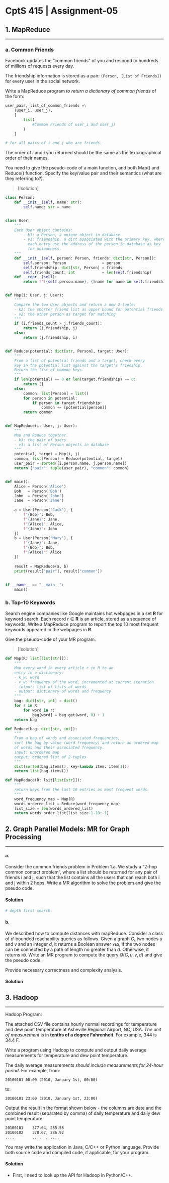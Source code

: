 # CptS 415 | Assignment-05

## 1. MapReduce
---
### a. Common Friends
Facebook updates the “common friends” of you and respond to hundreds of millions of requests every day.

The friendship information is stored as a pair: `(Person, [List of Friends])` for every user in the social network.

Write a MapReduce program *to return a dictionary of common friends* of the form:
```python
user_pair, list_of_common_friends =\
	(user_i, user_j),
	[
		list(
			#Common Friends of user_i and user_j)
		)
	]

# for all pairs of i and j who are friends.
```

The order of $i$ and $j$ you returned should be the same as the lexicographical order of their names.

You need to give the pseudo-code of a main function, and both Map() and Reduce() function. Specify the key/value pair and their semantics (what are they referring to?).

> [!solution]
```python
class Person:
    def __init__(self, name: str):
        self.name: str = name


class User:
    """
    Each User object contains:
        - k1: a Person, a unique object in database
        - v1: friendship, a dict associated with the primary key, where
	      each entry use the address of the person in database as key
	      for uniqueness.
    """
    def __init__(self, person: Person, friends: dict[str, Person]):
        self.person: Person                = person
        self.friendship: dict[str, Person] = friends
        self.friends_count: int            = len(self.friendship)
    def __repr__(self):
        return f"({self.person.name}, {[name for name in self.friendship]})"


def Map(i: User, j: User):
    """
    Compare the two User objects and return a new 2-tuple:
    - k2: the shorter friend list as upper bound for potential friends
    - v2: the other person as target for matching
    """
    if (i.friends_count > j.friends_count):
        return (i.friendship, j)
    else:
        return (j.friendship, i)


def Reduce(potential: dict[str, Person], target: User):
    """
    From a list of potential friends and a target, check every
    key in the potential list against the target's frienship.
    Return the list of common keys.
    """
    if len(potential) == 0 or len(target.friendship) == 0:
        return []
    else: 
        common: list[Person] = list()
        for person in potential:
            if person in target.friendship:
                common += [potential[person]]
        return common


def MapReduce(i: User, j: User):
    """
    Map and Reduce together.
	- k3: the pair of users
	- v3: a list of Person objects in database
    """
    potential, target = Map(i, j)
    common: list[Person] = Reduce(potential, target)
    user_pair = sorted([i.person.name, j.person.name])
    return {"pair": tuple(user_pair), "common": common}


def main():
    Alice = Person('Alice')
    Bob   = Person('Bob')
    John  = Person('John')
    Jane  = Person('Jane')
    
    a = User(Person('Jack'), {
        f"{Bob}": Bob,
        f"{Jane}": Jane,
        f"{Alice}": Alice,
        f"{John}": John
    })
    b = User(Person('Mary'), {
        f"{Jane}": Jane,
        f"{Bob}": Bob,
        f"{Alice}": Alice
    })
    
    result = MapReduce(a, b)
    print(result["pair"], result["common"])
    

if __name__ == "__main__":
    main()
```


### b. Top-10 Keywords

Search engine companies like Google maintains hot webpages in a set $\boldsymbol{R}$ for keyword search. Each record $r \in \boldsymbol{R}$ is an article, stored as a sequence of keywords. Write a MapReduce program to report the top 10 most frequent keywords appeared in the webpages in $\boldsymbol{R}$.

Give the pseudo-code of your MR program.

> [!solution]
```python
def Map(R: list[list[str]]):
	"""
	Map every word in every article r in R to an
	entry in a dictionary:
	- k_w: word
	- v_w: frequency of the word, incremented at current iteration
	- intput: list of lists of words
	- output: dictionary of words and frequency
	"""
	bag: dict[str, int] = dict()
	for r in R:
		for word in r:
			bag[word] = bag.get(word, 0) + 1
	return bag

def Reduce(bag: dict[str, int]):
	"""
	From a bag of words and associated frequencies,
	sort the bag by value (word frequency) and return an ordered map
	of words and their associated frequency.
	input: unordered map
	output: ordered list of 2-tuples
	"""
	dict(sorted(bag.items(), key=lambda item: item[1]))
	return list(bag.items())

def MapReduce(R: lsit[list[str]]):
	"""
	return keys from the last 10 entries as most frequent words.
	"""
	word_frequency_map = Map(R)
	words_ordered_list = Reduce(word_frequency_map)
	list_size = len(words_ordered_list) 
	return words_order_list[list_size-1-10:-1]
```


<div style="page-break-after: always" div></div>

## 2. Graph Parallel Models: MR for Graph Processing
---
#### a.
Consider the common friends problem in Problem 1.a. We study a “2-hop common contact problem”, where a list should be returned for any pair of friends i and j, such that the list contains all the users that can reach both i and j within 2 hops. Write a MR algorithm to solve the problem and give the pseudo code.

#### Solution

```python
# depth first search.
```


#### b.
We described how to compute distances with mapReduce. Consider a class of $d$-bounded reachability queries as follows. Given a graph $G$, two nodes $u$ and $v$ and an integer $d$, it returns a Boolean answer `YES`, if the two nodes can be connected by a path of length no greater than $d$. Otherwise, it returns `NO`. Write an MR program to compute the query $Q(G, u, v, d)$ and give the pseudo code.

Provide necessary correctness and complexity analysis.

#### Solution


<div style="page-break-after: always" div></div>

## 3. Hadoop
---
Hadoop Program:

The attached CSV file contains hourly normal recordings for temperature and dew point temperature at Asheville Regional Airport, NC, USA. _The unit of measurement_ is in **tenths of a degree Fahrenheit**. For example, 344 is 34.4 F.

Write a program using Hadoop to compute and output daily average measurements for temperature and dew point temperature.

The daily average measurements *should include measurements for 24-hour period*. For example, from:
```
20100101 00:00 (2010, January 1st, 00:00)
```

to:
```
20100101 23:00 (2010, January 1st, 23:00)
```

Output the result in the format shown below - the columns are date and the combined result (separated by comma) of daily temperature and daily dew point temperature:

```txt
20100101    377.04, 285.58
20100102    378.67, 286.92
....        ....  , .... 
```

You may write the application in Java, C/C++ or Python language. Provide both source code and compiled code, if applicable, for your program.

#### Solution
- First, I need to look up the API for Hadoop in Python/C++. 